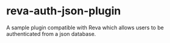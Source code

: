 # reva-auth-json-plugin
A sample plugin compatible with Reva which allows users to be authenticated from a json database.
